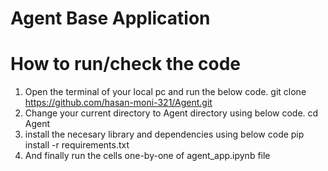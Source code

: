 # Agent Base Application

# How to run/check the code 
1. Open the terminal of your local pc and run the below code.
   git clone https://github.com/hasan-moni-321/Agent.git
2. Change your current directory to Agent directory using below code.
   cd Agent
3. install the necesary library and dependencies using below code
   pip install -r requirements.txt
4. And finally run the cells one-by-one of agent_app.ipynb file 
